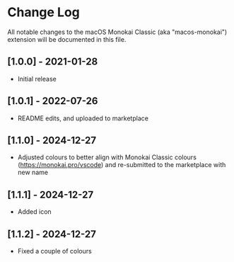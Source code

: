 # Change Log

All notable changes to the macOS Monokai Classic (aka "macos-monokai") extension will be documented in this file.

## [1.0.0] - 2021-01-28
- Initial release

## [1.0.1] - 2022-07-26
- README edits, and uploaded to marketplace

## [1.1.0] - 2024-12-27
- Adjusted colours to better align with Monokai Classic colours (https://monokai.pro/vscode) and re-submitted to the marketplace with new name

## [1.1.1] - 2024-12-27
- Added icon

## [1.1.2] - 2024-12-27
- Fixed a couple of colours
